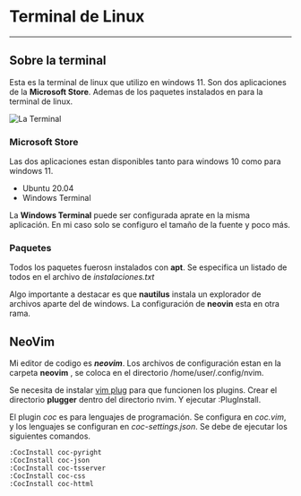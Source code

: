 
# Terminal de Linux
---

## Sobre la terminal
Esta es la terminal de linux que utilizo en windows 11.
Son dos aplicaciones de la **Microsoft Store**.
Ademas de los paquetes instalados en para la terminal de linux.

![La Terminal](.imagenes/mi-terminal.png) 

### Microsoft Store
Las dos aplicaciones estan disponibles tanto para windows 10 como para
windows 11.

+ Ubuntu 20.04
+ Windows Terminal

La **Windows Terminal** puede ser configurada aprate en la misma aplicación.
En mi caso solo se configuro el tamaño de la fuente y poco más.

### Paquetes
Todos los paquetes fuerosn instalados con **apt**.
Se especifica un listado de todos en el archivo de *instalaciones.txt*

Algo importante a destacar es que **nautilus** instala un explorador de
archivos aparte del de windows.
La configuración de **neovin** esta en otra rama.

## NeoVim
Mi editor de codigo es ***neovim***.
Los archivos de configuración estan en la carpeta **neovim**
, se coloca en el directorio /home/user/.config/nvim.

Se necesita de instalar [vim plug](https://github.com/junegunn/vim-plug) para que funcionen los plugins.
Crear el directorio **plugger** dentro del directorio nvim. Y
ejecutar :PlugInstall.

El plugin *coc* es para lenguajes de programación.
Se configura en *coc.vim*, y los lenguajes se configuran en *coc-settings.json*.
Se debe de ejecutar los siguientes comandos.
~~~
:CocInstall coc-pyright
:CocInstall coc-json
:CocInstall coc-tsserver
:CocInstall coc-css
:CocInstall coc-httml
~~~

